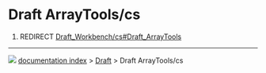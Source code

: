 # Draft ArrayTools/cs
1.  REDIRECT [Draft_Workbench/cs#Draft_ArrayTools](Draft_Workbench/cs#Draft_ArrayTools.md)



---
![](images/Button_right.svg) [documentation index](../README.md) > [Draft](Draft_Workbench.md) > Draft ArrayTools/cs
